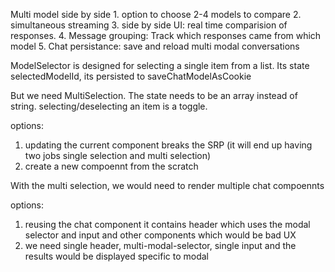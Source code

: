 Multi model side by side
    1. option to choose 2-4 models to compare
    2. simultaneous streaming
    3. side by side UI: real time comparision of responses.
    4. Message grouping: Track which responses came from which model
    5. Chat persistance: save and reload multi modal conversations

ModelSelector is designed for selecting a single item from a list.
Its state selectedModelId, its persisted to saveChatModelAsCookie

But we need MultiSelection.
The state needs to be an array instead of string.
selecting/deselecting an item is a toggle.

options:
1. updating the current component
    breaks the SRP (it will end up having two jobs single selection and multi selection)
2. create a new compoennt from the scratch

With the multi selection, we would need to render multiple chat compoennts

options:
1. reusing the chat component
    it contains header which uses the modal selector and input and other components
    which would be bad UX
2. we need single header, multi-modal-selector, single input and the results would be displayed specific to modal